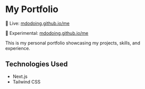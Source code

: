 # My Portfolio


🔗 Live: [mdodoing.github.io/me](https://mdodoing.github.io/me/)

🔗 Experimental: [mdodoing.github.io/me](https://mdodoing.github.io/me/)

This is my personal portfolio showcasing my projects, skills, and experience.

## Technologies Used
- Next.js  
- Tailwind CSS  
